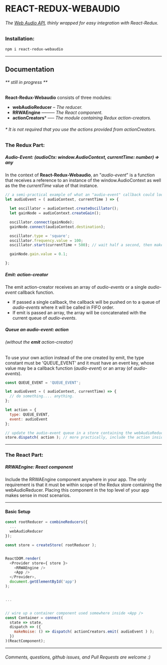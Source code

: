 # **REACT-REDUX-WEBAUDIO**
###### The [Web Audio API](https://developer.mozilla.org/en-US/docs/Web/API/Web_Audio_API), thinly wrapped for easy integration with React-Redux.


### **Installation:**
```bash
npm i react-redux-webaudio
```

---

## **Documentation**
###### \*\* _still in progress_ \*\*


**React-Redux-Webaudio** consists of three modules:
- **webAudioReducer** – *The reducer.*
- **RRWAEngine** –––––– *The React component.*
- **actionCreators**\* ––– *The module containing Redux action-creators.*
######  \* It is not required that you use the actions provided from actionCreators.


### The Redux Part:

##### Audio-Event: **(audioCtx: window.AudioContext, currentTime: number) => any**
In the context of **React-Redux-Webaudio**, an "*audio-event*" is a function that receives a reference to an instance of the window.AudioContext as well as the the *currentTime* value of that instance.

```javascript
// a semi-practical example of what an "audio-event" callback could look like
let audioEvent = ( audioContext, currentTime ) => {

  let oscillator = audioContext.createOscillator();
  let gainNode = audioContext.createGain();

  oscillator.connect(gainNode);
  gainNode.connect(audioContext.destination);

  oscillator.type = 'square';
  oscillator.frequency.value = 100;
  oscillator.start(currentTime + 500); // wait half a second, then make sound.

  gainNode.gain.value = 0.1;

};
```

##### Emit: **action-creator**
The emit action-creator receives an array of *audio-events* or a single *audio-event* callback function.
- If passed a single callback, the callback will be pushed on to a queue of *audio-events* where it will be called in FIFO order.
- If emit is passed an array, the array will be concatenated with the current queue of *audio-events*.

##### Queue an *audio-event*: **action**
###### (without the **emit** action-creator)
To use your own action instead of the one created by emit, the type constant must be 'QUEUE_EVENT' and it must have an event key, whose value may be a callback function (*audio-event*) or an array (of *audio-events*).

```javascript
const QUEUE_EVENT = 'QUEUE_EVENT';

let audioEvent = ( audioContext, currentTime) => {
  // do something.... anything.
};

let action = {
  type: QUEUE_EVENT,
  event: audioEvent
};

// update the audio-event queue in a store containing the webAudioReducer
store.dispatch( action ); // more practically, include the action inside react-redux's connect()
```

---

### The React Part:
##### RRWAEngine: React component
Include the RRWAEngine component anywhere in your app. The only requirement is that it must be within scope of the Redux store containing the webAudioReducer. Placing this component in the top level of your app makes sense in most scenarios.

---

#### Basic Setup
```javascript
const rootReducer = combineReducers({
  ...
  webAudioReducer
});

const store = createStore( rootReducer );


ReactDOM.render(
  <Provider store={ store }>
    <RRWAEngine />
    <App />
  </Provider>,
  document.getElementById('app')
);


...


// wire up a container component used somewhere inside <App />
const Container = connect(
  state => state,
  dispatch => ({
    makeNoise: () => dispatch( actionCreators.emit( audioEvent ) );
  })
)(ReactComponent);
```
---

###### *Comments, questions, github issues, and Pull Requests are welcome* :)

